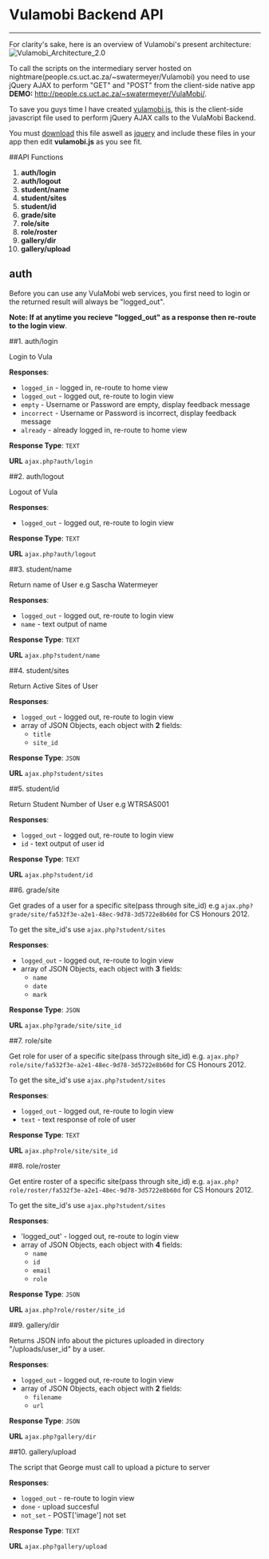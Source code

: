 # **Vulamobi Backend API**
************************

For clarity's sake, here is an overview of Vulamobi's present architecture:
![Vulamobi_Architecture_2.0](http://people.cs.uct.ac.za/~swatermeyer/images/Architecture_2.0.jpg)

To call the scripts on the intermediary server hosted on nightmare(people.cs.uct.ac.za/~swatermeyer/Vulamobi) you need to use jQuery AJAX to perform "GET" and "POST" from the client-side native app **DEMO:** http://people.cs.uct.ac.za/~swatermeyer/VulaMobi/.

To save you guys time I have created [vulamobi.js](http://people.cs.uct.ac.za/~swatermeyer/VulaMobi/js/vulamobi.js), this is the client-side javascript file used to perform jQuery AJAX calls to the VulaMobi Backend.

You must [download](http://people.cs.uct.ac.za/~swatermeyer/VulaMobi/js/vulamobi.js) this file aswell as [jquery](http://people.cs.uct.ac.za/~swatermeyer/VulaMobi/js/jquery.js) and include these files in your app then edit **vulamobi.js** as you see fit.

##API Functions

1. **auth/login**
2. **auth/logout**
3. **student/name**
4. **student/sites**
5. **student/id**
6. **grade/site**
7. **role/site**
8. **role/roster**
9. **gallery/dir**
10. **gallery/upload**

## auth

Before you can use any VulaMobi web services, you first need to login or the returned result will always be "logged_out". 

**Note: If at anytime you recieve "logged_out" as a response then re-route to the login view**.

##1. auth/login

Login to Vula

**Responses**:
 - `logged_in` - logged in, re-route to home view
 - `logged_out` - logged out, re-route to login view
 - `empty` - Username or Password are empty, display feedback message
 - `incorrect` - Username or Password is incorrect, display feedback message
 - `already` - already logged in, re-route to home view

**Response Type**: `TEXT`

**URL** `ajax.php?auth/login`

##2. auth/logout

Logout of Vula

**Responses**:
 - `logged_out` - logged out, re-route to login view

**Response Type**: `TEXT`

**URL** `ajax.php?auth/logout`

##3. student/name

Return name of User e.g Sascha Watermeyer

**Responses**:
 - `logged_out` - logged out, re-route to login view
 - `name` - text output of name

**Response Type**: `TEXT`

**URL** `ajax.php?student/name`

##4. student/sites

Return Active Sites of User

**Responses**:
 - `logged_out` - logged out, re-route to login view
 - array of JSON Objects, each object with **2** fields:
    - `title`
    - `site_id`

**Response Type**: `JSON`

**URL** `ajax.php?student/sites`

##5. student/id

Return Student Number of User e.g WTRSAS001

**Responses**:
 - `logged_out` - logged out, re-route to login view
 - `id` - text output of user id

**Response Type**: `TEXT`

**URL** `ajax.php?student/id`

##6. grade/site

Get grades of a user for a specific site(pass through site_id) e.g `ajax.php?grade/site/fa532f3e-a2e1-48ec-9d78-3d5722e8b60d` for CS Honours 2012. 

To get the site_id's use `ajax.php?student/sites`

**Responses**:
 - `logged_out` - logged out, re-route to login view
 - array of JSON Objects, each object with **3** fields:
    - `name`
    - `date`
    - `mark`

**Response Type**: `JSON`

**URL** `ajax.php?grade/site/site_id`

##7. role/site

Get role for user of a specific site(pass through site_id) e.g. `ajax.php?role/site/fa532f3e-a2e1-48ec-9d78-3d5722e8b60d` for CS Honours 2012.

To get the site_id's use `ajax.php?student/sites`

**Responses**:
 - `logged_out` - logged out, re-route to login view
 - `text` - text response of role of user

**Response Type**: `TEXT`

**URL** `ajax.php?role/site/site_id`

##8. role/roster

Get entire roster of a specific site(pass through site_id) e.g. `ajax.php?role/roster/fa532f3e-a2e1-48ec-9d78-3d5722e8b60d` for CS Honours 2012.

To get the site_id's use `ajax.php?student/sites`

**Responses**:
 - 'logged_out' - logged out, re-route to login view
 - array of JSON Objects, each object with **4** fields:
    - `name`
    - `id`
    - `email`
    - `role`

**Response Type**: `JSON`

**URL** `ajax.php?role/roster/site_id`

##9. gallery/dir

Returns JSON info about the pictures uploaded in directory "/uploads/user_id" by a user.

**Responses**:
 - `logged_out` - logged out, re-route to login view
 - array of JSON Objects, each object with **2** fields:
    - `filename`
    - `url`

**Response Type**: `JSON`

**URL** `ajax.php?gallery/dir`

##10. gallery/upload

The script that George must call to upload a picture to server
 
**Responses**:

- `logged_out` - re-route to login view
- `done` - upload succesful
- `not_set` - POST['image'] not set

**Response Type**: `TEXT`

**URL** `ajax.php?gallery/upload`